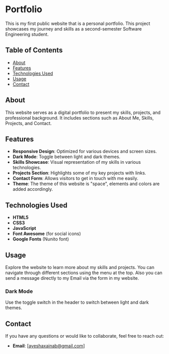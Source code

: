 # Portfolio
This is my first public website that is a personal portfolio.
This project showcases my journey and skills as a second-semester Software Engineering student.

## Table of Contents

- [About](#about)
- [Features](#features)
- [Technologies Used](#technologies-used)
- [Usage](#usage)
- [Contact](#contact)

## About

This website serves as a digital portfolio to present my skills, projects, and professional background. It includes sections such as About Me, Skills, Projects, and Contact.

## Features

- **Responsive Design**: Optimized for various devices and screen sizes.
- **Dark Mode**: Toggle between light and dark themes.
- **Skills Showcase**: Visual representation of my skills in various technologies.
- **Projects Section**: Highlights some of my key projects with links.
- **Contact Form**: Allows visitors to get in touch with me easily.
- **Theme**: The theme of this website is "space", elements and colors are added accordingly.

## Technologies Used

- **HTML5**
- **CSS3**
- **JavaScript**
- **Font Awesome** (for social icons)
- **Google Fonts** (Nunito font)

## Usage

Explore the website to learn more about my skills and projects. You can navigate through different sections using the menu at the top. Also you can send a message directly to my Email via the form in my website.

### Dark Mode

Use the toggle switch in the header to switch between light and dark themes.

## Contact

If you have any questions or would like to collaborate, feel free to reach out:

- **Email**: [ayeshaxainab@gmail.com]
